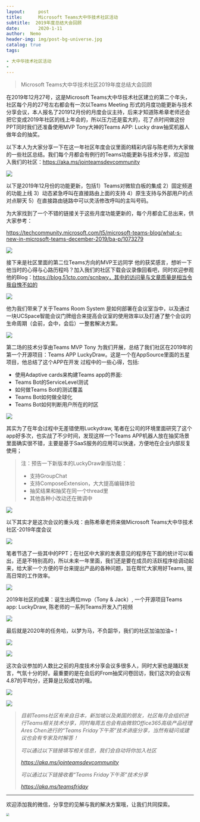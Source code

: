 ```yaml
---
layout:     post
title:      Microsoft Teams大中华技术社区活动
subtitle:  2019年度总结大会回顾
date:       2020-1-11
author:  Nemo
header-img: img/post-bg-universe.jpg
catalog: true
tags:

- 大中华技术社区活动
- 
---
```


> Microsoft Teams大中华技术社区2019年度总结大会回顾

在2019年12月27号，这是Microsoft Teams大中华技术社区建立的第二个年头，社区每个月的27号左右都会有一次以Teams Meeting  形式的月度功能更新与技术分享会议，本人报名了201912月份的月度会议主持，后来才知道陈希章老师还会把它变成2019年社区的线上年会的，所以压力还是蛮大的，花了点时间做这份PPT同时我们还准备使用MVP Tony大神的Teams APP: Lucky draw抽奖机器人做年会的抽奖。

以下本人为大家分享一下在这一年社区年度会议里面的精彩内容与陈老师为大家做的一些社区总结。我们每个月都会有例行的Teams功能更新与技术分享，欢迎加入我们的社区：https://aka.ms/jointeamsdevcommunity 

![](https://cdn.jsdelivr.net/gh/tangx007/tangx007.github.io/img/c1111de9892984bb8d493cc8fef467d4e23ef.jpg)

以下是2019年12月份的功能更新，包括1）Teams对微软白板的集成 2）固定频道的功能上线 3）动态紧急呼叫在直接路由上面的支持 4）原生支持与外部用户的点对点聊天 5）在直接路由链路中可以灵活修改呼叫的主叫号码。

为大家找到了一个不错的链接关于这些月度功能更新的，每个月都会汇总出来，供大家参考：

https://techcommunity.microsoft.com/t5/microsoft-teams-blog/what-s-new-in-microsoft-teams-december-2019/ba-p/1073279

![](https://cdn.jsdelivr.net/gh/tangx007/tangx007.github.io/img/c222255bde0e2b762e8fd0cea4e31e5cb6e89.png)

接下来是社区里面的第二位Teams方向的MVP王远同学 他的获奖感言，想听一下他当时的心得与心路历程吗？加入我们的社区下载会议录像回看吧，同时欢迎参观他的Blog：https://blog.51cto.com/scnbwy，其中的访问量与文章质量是相当令我自愧不如的

![](https://cdn.jsdelivr.net/gh/tangx007/tangx007.github.io/img/11111111111a949451a58d063cc3c14cb672ae608c.png)

他为我们带来了关于Teams Room System 是如何部署在会议室当中，以及通过一块UCSpace智能会议门牌组合来提高会议室的使用效率以及打通了整个会议的生命周期（会前，会中，会后）一整套解决方案。

![](https://cdn.jsdelivr.net/gh/tangx007/tangx007.github.io/img/c44444c409c4145568afdaf26e062e158cca5d.png)

第二场的技术分享由Teams MVP Tony 为我们开展，总结了我们社区在2019年的第一个开源项目：Teams APP LuckyDraw。这是一个在AppSource里面的五星项目，他总结了这个APP在开发 过程中的一些心得，包括:

- 使用Adaptive cards来构建Teams app的界面:
- Teams Bot的ServiceLevel测试
- 如何做Teams Bot的测试覆盖
- Teams Bot如何做全球化
- Teams Bot如何判断用户所在的时区

![](https://cdn.jsdelivr.net/gh/tangx007/tangx007.github.io/img/c5555c44684cc2f91828813395b9e5cfe6139.png)

其实为了在年会过程中无差错使用Luckydraw, 笔者在公司的环境里面研究了这个app好多次，也实战了不少时间，发现这样一个Teams APP机器人放在抽奖场景里面确实很不错，主要是基于SaaS服务的应用可以快速，方便地在企业内部反复使用；

>  注：预告一下新版本的LuckyDraw新版功能：
>
> - 支持GroupChat 
> - 支持ComposeExtension，大大提高编辑体验 
> - 抽奖结果和抽奖在同一个thread里 
> - 其他各种小改动还在微调中

![](https://cdn.jsdelivr.net/gh/tangx007/tangx007.github.io/img/c6666a6db6fe72e8db9449dd5a99dee912dc4.png)

以下其实才是这次会议的重头戏：由陈希章老师来做Microsoft Teams大中华技术社区-2019年度会议

![](https://cdn.jsdelivr.net/gh/tangx007/tangx007.github.io/img/c777703673a04a1f75651943c446536c4ea4a.png)

笔者节选了一些其中的PPT；在社区中大家的发表意见的程序在下面的统计可以看出，还是不特别高的，所以未来一年里面，我们还是要在成员的活跃程序给调动起来，给大家一个方便的平台来提出产品的各种问题，旨在帮忙大家用好Teams, 提高日常的工作效率。

![](https://cdn.jsdelivr.net/gh/tangx007/tangx007.github.io/img/c888889846c6f570ba9dd0accbf055048811ff.png)

2019年社区的成果：诞生出两位mvp（Tony & Jack）, 一个开源项目Teams app: LuckyDraw, 陈老师的一系列Teams开发入门视频 

![](https://cdn.jsdelivr.net/gh/tangx007/tangx007.github.io/img/c99999e08321cb0094a1f5a5deafaa7dcdbb4e.png)

最后就是2020年的任务哈，以梦为马，不负韶华，我们的社区加油加油~！

![](https://cdn.jsdelivr.net/gh/tangx007/tangx007.github.io/img/c10101010112787798fa54e92e407b780c06d0c590.png)

![](https://cdn.jsdelivr.net/gh/tangx007/tangx007.github.io/img/c-11111118c5f354d3aba03311c8e012554af223f.png)

这次会议参加的人数比之前的月度技术分享会议多很多人，同时大家也是踊跃发言，气氛十分的好。最重要的是在会后的From抽奖问卷回访，我们这次的会议有4.87的平均分，还算是比较成功的哦。

![](https://cdn.jsdelivr.net/gh/tangx007/tangx007.github.io/img/c1212121274fb3348caf7b2d8b02763e310c81733.jpg)

![](https://cdn.jsdelivr.net/gh/tangx007/tangx007.github.io/img/c13131313e468aaf2a56acac43cf3b0ddf042a2cf.png)

> *目前Teams社区有来自日本，新加坡以及美国的朋友，社区每月会组织进行Teams相关技术分享，同时每周五也会有由微软Office365高级产品经理Ares Chen进行的“Teams Friday下午茶”技术讲座分享，当然有疑问或建议也会有专家及时解答！*
>
> *可以通过以下链接填写相关信息，我们会自动将你加入社区*
>
> *https://aka.ms/jointeamsdevcommunity*
>
> *可以通过以下链接收看“Teams Friday下午茶”技术分享*
>
> *https://aka.ms/teamsfriday*

------

欢迎添加我的微信，分享您的见解与我的解决方案哦，让我们共同探索。

<img src="https://cdn.jsdelivr.net/gh/tangx007/tangx007.github.io/img/nemo-qrcode.jpg" style="zoom:50%;" />